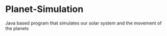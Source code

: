 # Planet-Simulation
Java based program that simulates our solar system and the movement of the planets
